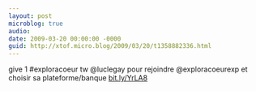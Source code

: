```yaml
---
layout: post
microblog: true
audio: 
date: 2009-03-20 00:00:00 -0000
guid: http://xtof.micro.blog/2009/03/20/t1358882336.html
---
```

give 1 #exploracoeur tw @luclegay pour rejoindre @exploracoeurexp et choisir sa plateforme/banque  [bit.ly/YrLA8](http://bit.ly/YrLA8)
